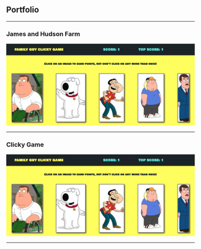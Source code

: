 ## Portfolio

---

### James and Hudson Farm
<a href="https://www.dotnetconf.net/?utm_campaign=savedate&utm_source=dotnefdn&utm_medium=newsletter">
<img src="images/clicky-game.png?raw=true"/>
</a>

---

### Clicky Game
<a href="https://www.dotnetconf.net/?utm_campaign=savedate&utm_source=dotnefdn&utm_medium=newsletter">
<img src="images/clicky-game.png?raw=true"/>
</a>

---



